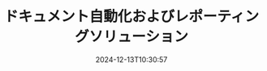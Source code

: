 ---
############################# Static ############################
layout: "family"
date:  2024-12-13T10:30:57
draft: false

product: "Assembly"
product_tag: "assembly"

lang: ja

############################# Head ############################
head_title: "GroupDocsによる.NETおよびJavaのAPIとオンラインドキュメント生成アプリ"
head_description: ".NETおよびJavaアプリケーションのためのオールインワンドキュメント自動化・レポーティングソリューション。カスタムテンプレートとデータから一般的なドキュメントを生成します。"

############################# Header ############################
title: "ドキュメント自動化およびレポーティングソリューション"
description:  |
  クロスプラットフォームアプリおよびAPIを使用して、テンプレートとデータソースを利用した詳細なレポートを作成します。

  柔軟なマークアップを使用して、Word、Excel、プレゼンテーションなどの形式でレポートを生成します。

  JSON、XML、CSVなどのデータソースからデータを用いて、チャート、バーコード、表、およびその他の要素をポピュレートします。

############################# Supported Platforms ###############################
supported_platforms:
  enable: true
  head_title: "プラットフォームを選択してください"
  title: "プラットフォームの独立性"
  description: "GroupDocs.Assemblyは以下のオペレーティングシステムおよびフレームワークに対応しています:"
  details_link_title: "詳細を学ぶ"

  items:
    # items loop
    - title: ".NET"
      description: GroupDocs.Assembly .NET 
      color: "blue"
      tag: "net"
      link: "/assembly/net/"
      features_link: "https://docs.groupdocs.com/assembly/net/system-requirements/"
      features:
          # features loop
          - rows: "3"
            content: |
                    .NET Framework 2.0 or higher <br> Mono Framework 1.2 or higher
      
          # features loop
          - rows: "4"
            content: |
                    Windows Desktop <br> Windows Server <br> Microsoft Azure <br> Linux
      
          # features loop
          - rows: "3"
            content: |
                    Microsoft Visual Studio <br> Xamarin.Android <br> MonoDevelop
      
          # features loop
          - rows: "1"
            content: |
                    50+ file formats
      

    # items loop
    - title: "Java"
      description: GroupDocs.Assembly Java
      color: "red"
      tag: "java"
      link: "/assembly/java/"
      features_link: "https://docs.groupdocs.com/assembly/java/system-requirements/"
      features:
          # features loop
          - rows: "3"
            content: |
                    Java 7 (1.7) or higher
      
          # features loop
          - rows: "4"
            content: |
                    Windows Desktop <br> Windows Server <br> Linux <br> Mac OS
      
          # features loop
          - rows: "3"
            content: |
                   NetBeans <br> IntelliJ IDEA <br> Eclipse 
      
          # features loop
          - rows: "1"
            content: |
                    50+ file formats


############################# Features ###############################
features:
  enable: true
  title: "GroupDocs.Assemblyの主な機能"
  description: "このソリューションは、ビジネスデータで自動的に埋め込まれた人気のあるドキュメント形式でレポートを作成するのに役立ちます。ドキュメント生成タスクを自動化します。"

  items:
    # items loop
    - icon: "additional"
      title: "データでテンプレートを埋める"
      content: "サポートされているソースからデータを使用してレポートを埋める。"

    # items loop
    - icon: "manipulate"
      title: "柔軟なマークアップ"
      content: "カスタマイズ可能な方法でドキュメントにデータを追加。"

    # items loop
    - icon: "structure"
      title: "ネイティブドキュメント機能"
      content: "テーブル、チャート、バーコードを使用してデータを表示。"

    # items loop
    - icon: "merge"
      title: "すべての一般的な形式"
      content: "すべての一般的に使用されるドキュメント形式をサポート。"

############################# Code samples ############################
code_samples:
  enable: true
  title: "カスタマイズされたレポートを生成"
  description: "GroupDocs.Assemblyのコード例"
  items:
    # code sample loop
    - title: "生成されたバーコードを使用"
      content: |
       GroupDocs.Assemblyはレポートテンプレートにバーコードのマークアップを許可します。レポートを作成する際に、マークアップと提供されたデータに基づいてバーコードが生成されます。テキスト、データオブジェクト、およびマークアップを含むテンプレートへのパスを指定します。また、バーコードにコンテンツを埋め込むデータソースを指定します。
      samples:
        - language: "C#"
          color: "blue"
          content: |
            ```csharp {style=abap}   
            // DocumentAssemblerクラスのインスタンスを作成
            DocumentAssembler assembler = new DocumentAssembler();

            //テンプレートへのパスを指定
            var tmp_path = "barcode_template.docx";

            //結果ドキュメントへのパスを指定
            var res_path = "result.docx";

            //データソースのインスタンスを作成
            var data = new DataSourceInfo(DataLayer.GetCustomerData(), "customer");

            //AssembleDocumentを呼び出してレポートを生成
            assembler.AssembleDocument(tmp_path, res_path, data);

            ```
        - language: "Java"
          color: "red"
          content: |
            ```java {style=abap}   
            // DocumentAssemblerクラスのインスタンスを作成
            DocumentAssembler assembler = new DocumentAssembler();
            
            //テンプレートへのパスを指定
            String tmp_path = "barcode_template.docx";

            //結果ドキュメントへのパスを指定
            String res_path = "result.docx";

            //データソースのインスタンスを作成
            DataSourceInfo data = new DataSourceInfo(new DataStorage(), null);

            // AssembleDocumentを呼び出してレポートを生成
            assembler.assembleDocument(tmp_path, res_path, data);

            ```


############################# Supported Formats ###############################
formats:
  enable: true
  title: "50以上のファイル形式をサポート"
  description: "GroupDocs.Assemblyはほぼすべての人気ファイル形式で動作します。"

############################# Metrics ###############################
metrics:
  enable: true
  title: "製品の統計"
  description: "製品のメトリクスを探求し、進捗、影響、成長についての洞察を得ましょう。"

  items:
    # items loop
    - number: "50+"
      title: "サポートされている形式"
      content: "最も広く使用されている50以上のドキュメント形式をサポートしています。"

    # items loop
    - number: "650k"
      title: "NuGetダウンロード数"
      content: "GroupDocs.Assembly for .NETは、NuGetで65万回以上ダウンロードされた人気のライブラリです。"

    # items loop
    - number: "18k"
      title: "Mavenダウンロード数"
      content: "Java開発者は、MavenでGroupDocs.Assemblyを18000回以上ダウンロードしています。"

    # items loop
    - number: "150+"
      title: "満足している顧客"
      content: "私たちの製品は、世界中の個々の開発者や大手企業に信頼され、革新的なソリューションを作成するために使用されています。"


############################# Customers ###############################
customers:
  enable: true
  title: "私たちの満足した顧客"
  description: "GroupDocsのライブラリは、世界中の著名なブランドの一部によって使用されています。"

  items:
    # items loop
    - title: "BenQ Corporation"
      logo: "benq"
      
    # items loop
    - title: "Nasdaq Stock Market"
      logo: "nasdaq"
      
    # items loop
    - title: "AT&T Inc."
      logo: "att"
      
    # items loop
    - title: "Customer logo AstraZeneca"
      logo: "astrazeneca"
      
    # items loop
    - title: "Central Bank of Argentina"
      logo: "argentinacentralbank"
      
    # items loop
    - title: "Roche Holding AG"
      logo: "roche"
      
    # items loop
    - title: "Capita"
      logo: "capita"
      
    # items loop
    - title: "Axa S.A."
      logo: "axa"
      
    # items loop
    - title: "Instructure Inc."
      logo: "instructure"
      
    # items loop
    - title: "Wipro"
      logo: "wipro"


############################# Actions ###############################
actions:
  enable: true
  title: "始める準備はできましたか？"
  description: "お使いのプラットフォームでGroupDocs.Assemblyの機能を無料でお試しください。"

  items:
    # items loop
    - title: ".NET"
      color: "blue"
      link: "/assembly/net/"

    # items loop
    - title: "Java"
      color: "red"
      link: "/assembly/java/"

############################# FAQ ###############################
faq:
  enable: true
  title: "よくある質問"
  description: "よくある質問を参照してください。"

  items:
    # items loop
    - question: "GroupDocs.Assemblyはドキュメント作成のために外部ライブラリを必要としますか？"
      answer: "いいえ、GroupDocs.Assemblyは独立して動作し、Adobe AcrobatやMicrosoft Officeなどのサードパーティライブラリは必要ありません。"

    # items loop
    - question: "GroupDocs.Assemblyの機能を購入前に試すことはできますか？"
      answer: "はい、できます！GroupDocs.Assemblyは無料体験を提供しています。それをインストールして機能を探索してください。トライアルバージョンは、ドキュメントに「トライアルバッジ」を追加し、最初の3ページのみを処理します。完全な体験をするために、すべての機能にアクセスできる30日間の一時ライセンスを取得してください。詳細は[一時ライセンス](https://purchase.groupdocs.com/temporary-license/)をご覧ください。"

    # items loop
    - question: "どのようなライセンスが利用可能ですか？"
      answer: "GroupDocs.Assemblyライセンスをお探しですか？お客様のニーズに応じたさまざまなオプションを提供しています。チームのサイズ、展開場所（単一オフィスまたはリモート）、お客様がクライアントにSDK/APIを配布するために共有する必要があるかどうかに応じて選択してください。もしくは、使用した分だけ支払うメーター制のプランがある月額使用ライセンスを選択できます。自分に最適なオプションを[価格設定](https://purchase.groupdocs.com/pricing/assembly/net/)で見つけてください。"

############################# Cloud Links ###############################
cloud_links:
  enable: true
  title: "GroupDocs.AssemblyのローコードAPI"
  description: "クラウドベースのREST APIを介してアプリケーションを使用してドキュメントを生成します。"
  
  items:
    # items loop
    - title: "GroupDocs.Assembly Cloud for cURL"
      content: "cURL RESTful APIを使用して、Word、Excel、PowerPointなどのテンプレートにデータを追加します。"
      icon: "groupdocs_assembly-for-curl"
      link: "https://products.groupdocs.cloud/assembly/curl"

    # items loop
    - title: "GroupDocs.Assembly Cloud for .NET"
      content: ".NETアプリケーションを強化し、クラウドSDKを介してレポートを生成します。ビジネスデータをカスタム形式で表示。"
      icon: "groupdocs_assembly-for-net"
      link: "https://products.groupdocs.cloud/assembly/net"

    # items loop
    - title: "GroupDocs.Assembly Cloud for Java"
      content: "GroupDocs.Assembly SDKは、Javaアプリケーション向けにさまざまな種類のドキュメントを生成するオプションを提供します。"
      icon: "groupdocs_assembly-for-java"
      link: "https://products.groupdocs.cloud/assembly/java"

############################# App links ###############################
app_links:
  enable: true
  title: "GroupDocs.AssemblyのWebアプリ"
  description: "GroupDocs.Assemblyは、ドキュメントを生成するための無料Webアプリケーションを提供します。ブラウザ上で50を超える人気ファイル形式を直接処理できます、無料で。"

  items:
    # items loop
    - title: "GroupDocs.Assembly Total"
      content: "Excel、Word、PowerPointなどのファイルタイプでレポートを生成し、ブラウザから直接それを行います。"
      icon: "groupdocs_watermark-app"
      link: "https://products.groupdocs.app/assembly/total"

    # items loop
    - title: "GroupDocs.Assembly Word"
      content: "テンプレートとデータソースからMicrosoft Wordドキュメントを作成。"
      icon: "groupdocs_words-app"
      link: "https://products.groupdocs.app/assembly/docx"

    # items loop
    - title: "GroupDocs.Assembly Excel"
      content: "テンプレートとデータソースをアップロードして、Excelレポートを無料で生成。"
      icon: "groupdocs_pdf-app"
      link: "https://products.groupdocs.app/assembly/xlsx"


      


---